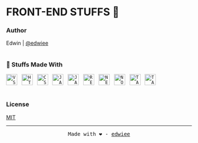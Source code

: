 # FRONT-END STUFFS 🚀

### Author
Edwin | [@edwiee](https://github.com/edwiee)

#
### 🌿 Stuffs Made With

<code><img height="30" alt="VSCODE" src="https://cdn.jsdelivr.net/gh/devicons/devicon/icons/vscode/vscode-original.svg"></code>&nbsp;&nbsp;
<code><img height="30" alt="HTML" src="https://cdn.jsdelivr.net/gh/devicons/devicon/icons/html5/html5-original.svg"></code>&nbsp;&nbsp;
<code><img height="30" alt="CSS" src="https://cdn.jsdelivr.net/gh/devicons/devicon/icons/css3/css3-original.svg"></code>&nbsp;&nbsp;
<code><img height="30" alt="JAVACRIPT" src="https://cdn.jsdelivr.net/gh/devicons/devicon/icons/javascript/javascript-original.svg"></code>&nbsp;&nbsp;
<code><img height="30" alt="JAVACRIPT" src="https://cdn.jsdelivr.net/gh/devicons/devicon/icons/typescript/typescript-original.svg"></code>&nbsp;&nbsp;
<code><img height="30" alt="REACT" src="https://cdn.jsdelivr.net/gh/devicons/devicon/icons/react/react-original.svg"></code>&nbsp;&nbsp;
<code><img height="30" alt="NEXT" src="https://cdn.jsdelivr.net/gh/devicons/devicon/icons/nextjs/nextjs-original.svg"></code>&nbsp;&nbsp;
<code><img height="30" alt="NODE" src="https://cdn.jsdelivr.net/gh/devicons/devicon/icons/nodejs/nodejs-original.svg"></code>&nbsp;&nbsp;
<code><img height="30" alt="TAILWIND" src="https://cdn.jsdelivr.net/gh/devicons/devicon/icons/tailwindcss/tailwindcss-original.svg"></code>&nbsp;&nbsp;
<code><img height="30" alt="TAILWIND" src="https://cdn.jsdelivr.net/gh/devicons/devicon/icons/bootstrap/bootstrap-original.svg"></code>&nbsp;&nbsp;

#
### License

[MIT](https://choosealicense.com/licenses/mit/)

----
<p align = "center"><samp>Made with ❤️ - <a href = "https://github.com/edwiee">edwiee</a></samp></p>
